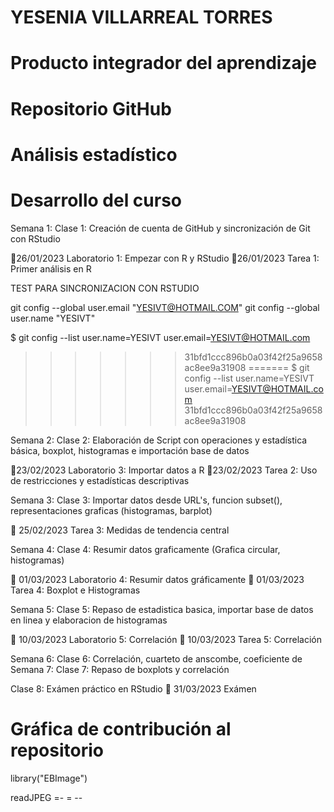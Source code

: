 # YESENIA VILLARREAL TORRES

# Producto integrador del aprendizaje
# Repositorio GitHub

# Análisis estadístico

# Desarrollo del curso

Semana 1: Clase 1: Creación de cuenta de GitHub y sincronización de Git con RStudio

📍26/01/2023 Laboratorio 1: Empezar con R y RStudio
📍26/01/2023 Tarea 1: Primer análisis en R

TEST PARA SINCRONIZACION CON RSTUDIO

git config --global user.email "YESIVT@HOTMAIL.COM"
git config --global user.name "YESIVT"
  
$ git config --list
user.name=YESIVT
user.email=YESIVT@HOTMAIL.com
>>>>>>> 31bfd1ccc896b0a03f42f25a9658ac8ee9a31908
=======
$ git config --list
user.name=YESIVT
user.email=YESIVT@HOTMAIL.com
>>>>>>> 31bfd1ccc896b0a03f42f25a9658ac8ee9a31908

Semana 2: Clase 2: Elaboración de Script con operaciones y estadística básica, boxplot, histogramas e importación base de datos

📍23/02/2023 Laboratorio 3: Importar datos a R
📍23/02/2023 Tarea 2: Uso de restricciones y estadísticas descriptivas

Semana 3: Clase 3: Importar datos desde URL's, funcion subset(), representaciones graficas (histogramas, barplot)

📍 25/02/2023 Tarea 3: Medidas de tendencia central

Semana 4: Clase 4: Resumir datos graficamente (Grafica circular, histogramas)

📍 01/03/2023 Laboratorio 4: Resumir datos gráficamente
📍 01/03/2023 Tarea 4: Boxplot e Histogramas

Semana 5: Clase 5: Repaso de estadistica basica, importar base de datos en linea y elaboracion de histogramas

📍 10/03/2023 Laboratorio 5: Correlación
📍 10/03/2023 Tarea 5: Correlación

Semana 6: Clase 6: Correlación, cuarteto de anscombe, coeficiente de 
Semana 7: Clase 7: Repaso de boxplots y correlación


Clase 8: Exámen práctico en RStudio
📍 31/03/2023 Exámen


# Gráfica de contribución al repositorio
library("EBImage")

readJPEG =- = --

  



















